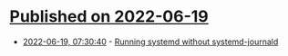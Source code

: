 # [Published on 2022-06-19](index.md)

* [2022-06-19, 07:30:40](https://news.ycombinator.com/item?id=31797073) - [Running systemd without systemd-journald](https://declassed.art/en/blog/2022/06/19/running-systemd-without-systemd-syslogd)
